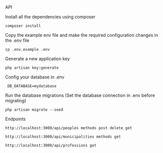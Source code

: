  
 API
 
 Install all the dependencies using composer

    composer install


Copy the example env file and make the required configuration changes in the .env file

    cp .env.example .env 

Generate a new application key

    php artisan key:generate
    
 Config your database in .env

     DB_DATABASE=mydatabase

Run the database migrations (Set the database connection in .env before migrating)

    php artisan migrate --seed  

Endpoints

    http://localhost:3000/api/peoples methods post delete get

    http://localhost:3000/api/municipalities methods get

    http://localhost:3000/api/professions get

 
